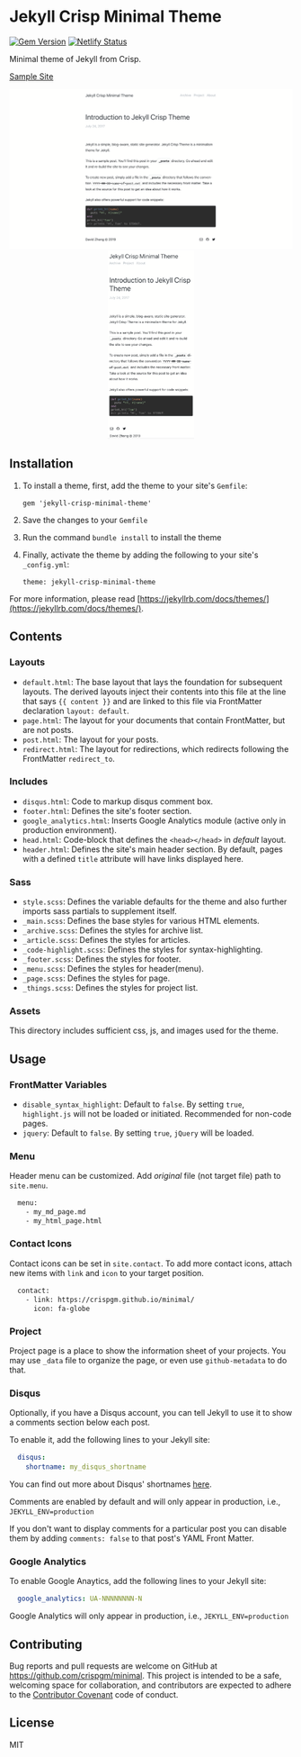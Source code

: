 # Jekyll Crisp Minimal Theme

[![Gem Version](https://badge.fury.io/rb/jekyll-crisp-minimal-theme.svg)](https://badge.fury.io/rb/jekyll-crisp-minimal-theme)
[![Netlify Status](https://api.netlify.com/api/v1/badges/3f945879-2545-4b01-bd38-794e1e4c99f2/deploy-status)](https://app.netlify.com/sites/cyrilsoy-blog/deploys)

Minimal theme of Jekyll from Crisp.

[Sample Site](https://crispgm.github.io/minimal/)

<p align="center">
  <img src="static/jekyll-minimal-theme/screenshot-desktop.png" width="590" />
  <img src="static/jekyll-minimal-theme/screenshot-mobile.png" width="154" />
</p>

## Installation

1. To install a theme, first, add the theme to your site's `Gemfile`:

    ```
    gem 'jekyll-crisp-minimal-theme'
    ```

2. Save the changes to your `Gemfile`
3. Run the command `bundle install` to install the theme
4. Finally, activate the theme by adding the following to your site's `_config.yml`:

    ```
    theme: jekyll-crisp-minimal-theme
    ```

For more information, please read [https://jekyllrb.com/docs/themes/](https://jekyllrb.com/docs/themes/).

## Contents

### Layouts

* `default.html`: The base layout that lays the foundation for subsequent layouts. The derived layouts inject their contents into this file at the line that says `{{ content }}` and are linked to this file via FrontMatter declaration `layout: default`.
* `page.html`: The layout for your documents that contain FrontMatter, but are not posts.
* `post.html`: The layout for your posts.
* `redirect.html`: The layout for redirections, which redirects following the FrontMatter `redirect_to`.

### Includes

* `disqus.html`: Code to markup disqus comment box.
* `footer.html`: Defines the site's footer section.
* `google_analytics.html`: Inserts Google Analytics module (active only in production environment).
* `head.html`: Code-block that defines the `<head></head>` in _default_ layout.
* `header.html`: Defines the site's main header section. By default, pages with a defined `title` attribute will have links displayed here.

### Sass

* `style.scss`: Defines the variable defaults for the theme and also further imports sass partials to supplement itself.
* `_main.scss`: Defines the base styles for various HTML elements.
* `_archive.scss`: Defines the styles for archive list.
* `_article.scss`: Defines the styles for articles.
* `_code-highlight.scss`: Defines the styles for syntax-highlighting.
* `_footer.scss`: Defines the styles for footer.
* `_menu.scss`: Defines the styles for header(menu).
* `_page.scss`: Defines the styles for page.
* `_things.scss`: Defines the styles for project list.

### Assets

This directory includes sufficient css, js, and images used for the theme.

## Usage

### FrontMatter Variables

* `disable_syntax_highlight`: Default to `false`. By setting `true`, `highlight.js` will not be loaded or initiated. Recommended for non-code pages.
* `jquery`: Default to `false`. By setting `true`, `jQuery` will be loaded.

### Menu

Header menu can be customized. Add *original* file (not target file) path to `site.menu`.

```
  menu:
    - my_md_page.md
    - my_html_page.html
```

### Contact Icons

Contact icons can be set in `site.contact`. To add more contact icons, attach new items with `link` and `icon` to your target position.

```
  contact:
    - link: https://crispgm.github.io/minimal/
      icon: fa-globe
```

### Project

Project page is a place to show the information sheet of your projects. You may use `_data` file to organize the page, or even use `github-metadata` to do that.

### Disqus

Optionally, if you have a Disqus account, you can tell Jekyll to use it to show a comments section below each post.

To enable it, add the following lines to your Jekyll site:

```yaml
  disqus:
    shortname: my_disqus_shortname
```

You can find out more about Disqus' shortnames [here](https://help.disqus.com/customer/portal/articles/466208).

Comments are enabled by default and will only appear in production, i.e., `JEKYLL_ENV=production`

If you don't want to display comments for a particular post you can disable them by adding `comments: false` to that post's YAML Front Matter.

### Google Analytics

To enable Google Anaytics, add the following lines to your Jekyll site:

```yaml
  google_analytics: UA-NNNNNNNN-N
```

Google Analytics will only appear in production, i.e., `JEKYLL_ENV=production`

## Contributing

Bug reports and pull requests are welcome on GitHub at <https://github.com/crispgm/minimal>. This project is intended to be a safe, welcoming space for collaboration, and contributors are expected to adhere to the [Contributor Covenant](http://contributor-covenant.org/) code of conduct.

## License

MIT
